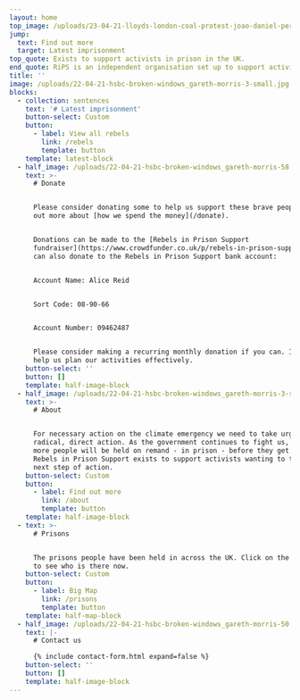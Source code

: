 ```yaml
---
layout: home
top_image: /uploads/23-04-21-lloyds-london-coal-protest-joao-daniel-pereira-dsf7919.jpg
jump:
  text: Find out more
  target: Latest imprisonment
top_quote: Exists to support activists in prison in the UK.
end_quote: RiPS is an independent organisation set up to support activists in the UK
title: ''
image: /uploads/22-04-21-hsbc-broken-windows_gareth-morris-3-small.jpg
blocks:
  - collection: sentences
    text: '# Latest imprisonment'
    button-select: Custom
    button:
      - label: View all rebels
        link: /rebels
        template: button
    template: latest-block
  - half_image: /uploads/22-04-21-hsbc-broken-windows_gareth-morris-58.jpg
    text: >-
      # Donate


      Please consider donating some to help us support these brave people. Find
      out more about [how we spend the money](/donate).


      Donations can be made to the [Rebels in Prison Support
      fundraiser](https://www.crowdfunder.co.uk/p/rebels-in-prison-support). You
      can also donate to the Rebels in Prison Support bank account:


      Account Name: Alice Reid


      Sort Code: 08-90-66


      Account Number: 09462487


      Please consider making a recurring monthly donation if you can. It will
      help us plan our activities effectively.
    button-select: ''
    button: []
    template: half-image-block
  - half_image: /uploads/22-04-21-hsbc-broken-windows_gareth-morris-3-small.jpg
    text: >-
      # About


      For necessary action on the climate emergency we need to take urgent,
      radical, direct action. As the government continues to fight us, more and
      more people will be held on remand - in prison - before they get a trial.
      Rebels in Prison Support exists to support activists wanting to take that
      next step of action.
    button-select: Custom
    button:
      - label: Find out more
        link: /about
        template: button
    template: half-image-block
  - text: >-
      # Prisons


      The prisons people have been held in across the UK. Click on the markers
      to see who is there now.
    button-select: Custom
    button:
      - label: Big Map
        link: /prisons
        template: button
    template: half-map-block
  - half_image: /uploads/22-04-21-hsbc-broken-windows_gareth-morris-50.jpg
    text: |-
      # Contact us

      {% include contact-form.html expand=false %}
    button-select: ''
    button: []
    template: half-image-block
---
```



